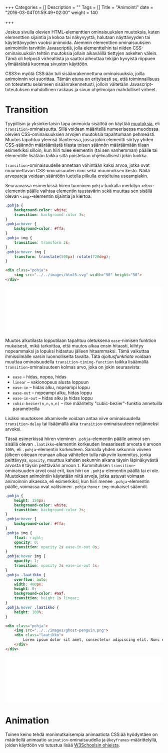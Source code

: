 +++
Categories = []
Description = ""
Tags = []
Title = "Animointi"
date = "2016-03-04T01:59:49+02:00"
weight = 140

+++

Joskus sivulla olevien HTML-elementtien ominaisuuksien muutoksia, kuten
elementtien sijaintia ja kokoa tai näkyvyyttä, halutaan
näyttävyyden tai käytettävyyden vuoksi animoida.
Aiemmin elementtien ominaisuuksien animointiin tarvittiin
Javascriptiä, jolla elementteihin tai niiden CSS-ominaisuuksiin
tehtiin muutoksia jollain aikavälillä tiettyjen askelten välein.
Tämä oli helposti virhealtista ja saattoi aiheuttaa tekijän
kyvyistä riippuen ylimääräistä kuormaa sivuston käyttöön.

CSS3:n myötä CSS:ään tuli sisäänrakennettuna ominaisuuksia,
joilla animoinnin voi suorittaa. Tämän etuna on erityisesti
se, että toiminnallisuus on toteutettu selaimeen sisäänrakennetusti,
jolloin vältetään Javascript-toteutuksen mahdollinen raskaus ja
sivun ohjelmoijan mahdolliset virheet.

Transition
==========
Tyypillisin ja yksinkertaisin tapa animoida sisältöä on käyttää
[muutoksia][Transitions], eli
`transition`-ominaisuutta. Sillä voidaan määritellä numeerisessa
muodossa olevien CSS-ominaisuuksien arvojen muutoksia tapahtumaan
pehmeästi. Muutos tapahtuu yleensä tilanteessa, jossa jokin
elementti siirtyy yhden CSS-säännön määräämästä tilasta toisen
säännön määräämään tilaan esimerkiksi silloin, kun hiiri tulee
elementin (tai sen vanhemman) päälle tai elementille lisätään taikka
siltä poistetaan ohjelmallisesti jokin luokka.

`transition`-ominaisuudelle annetaan vähintään kaksi arvoa, jotka ovat
muunnettavan CSS-ominaisuuden nimi sekä muunnoksen kesto. Näitä arvopareja
voidaan sääntöön luetella pilkulla eroteltuina useampiakin.

Seuraavassa esimerkissä hiiren tuominen `pohja`-luokalla merkityn
`<div>`-elementin päälle vaihtaa elementin taustavärin sekä muuttaa
sen sisällä olevan `<img>`-elementin sijaintia ja kiertoa.

```css
.pohja {
    background-color: white;
    transition: background-color 3s;
}
.pohja:hover {
    background-color: #ffa;
}
.pohja img {
    transition: transform 2s;
}
.pohja:hover img {
    transform: translate(500px) rotate(720deg);
}
```
```html
<div class="pohja">
    <img src="../../images/html5.svg" width="50" height="50">
</div>
```
<div class="html-example">
<style type="text/css" scoped>
.pohja {
    background-color: white;
    transition: background-color 3s;
}
.pohja:hover {
    background-color: #ffa;
}
.pohja img {
    width: 50px;
    transition: transform 2s, width 2s;
}
.pohja:hover img {
    width: 100px;
    transform: translate(500px) rotate(720deg);
}
</style>
<div class="pohja">
    <img src="../../images/html5.svg">
</div>
</div>

Muutos alkutilasta lopputilaan tapahtuu oletuksena `ease`-nimisen funktion
mukaisesti, mikä tarkoittaa, että muutos alkaa ensin hitaasti, kiihtyy nopeammaksi
ja lopuksi hidastuu jälleen hitaammaksi. Tämä vaikuttaa ihmissilmälle varsin
luonnolliselta tavalta. Tätä *ajoitusfunktiota* voidaan muuttaa ominaisuudella
`transition-timing-function` taikka lisäämällä `transition`-ominaisuuteen
kolmas arvo, joka on jokin seuraavista:

- `ease` – hidas, nopea, hidas
- `linear` – vakionopeus alusta loppuun
- `ease-in` – hidas alku, nopeampi loppu
- `ease-out` – nopeampi alku, hidas loppu
- `ease-in-out` – hidas alku ja hidas loppu
- `cubic-bezier(n,n,n,n)` –  itse määritelty "cubic-bezier"-funktio annetuilla parametreilla

Lisäksi muutoksen alkamiselle voidaan antaa viive ominaisuudella `transition-delay` tai
lisäämällä aika `transition`-ominaisuuteen neljänneksi arvoksi.

Tässä esimerkissä hiiren vieminen `.pohja`-elementin päälle animoi sen sisällä
olevan `.laatikko`-elementin korkeuden lineaarisesti arvosta `0` arvoon `100%`, eli
`.pohja`-elementin korkeuteen. Samalla yhden sekunnin viiveen jälkeen oikeaan reunaan
alkaa vähitellen tulla näkyviin kummitus, jonka peittävyys, `opacity`, muuttuu
kahden sekunnin aikana täysin läpinäkyvästä arvosta `0` täysin peittävään arvoon `1`.
Kummituksen `transition`-ominaisuuden arvot ovat erit, kun hiiri on `.pohja`-elementin
päällä tai ei ole. Muutoksen animointiin käytetään niitä arvoja, jotka astuvat voimaan
animoinnin alkaessa, eli esimerkiksi, kun hiiri menee `.pohja`-elementin päälle,
voimassa ovat valitsimen `.pohja:hover img`-mukaiset säännöt.

```css
.pohja {
    height: 150px;
    background-color: white;
    transition: background-color 3s;
}
.pohja:hover {
    background-color: #ffa;
}
.pohja img {
    float: right;
    opacity: 0;
    transition: opacity 2s ease-in-out 0s;
}
.pohja:hover img {
    opacity: 1;
    transition: opacity 2s ease-in-out 1s;
}
.pohja .laatikko {
    overflow: auto;
    width: 400px;
    height: 0;
    background-color: #aaf;
    transition: height 1s linear;
}
.pohja:hover .laatikko {
    height: 100%;
}
```
```html
<div class="pohja">
    <img src="../../images/ghost-penguin.png">
    <div class="laatikko">
        Lorem ipsum dolor sit amet, consectetur adipiscing elit. Nunc elementum, tortor id interdum venenatis, turpis est malesuada nulla, in mattis ante tellus in turpis. Sed scelerisque facilisis odio, eu maximus urna lobortis a. Suspendisse id tortor a augue commodo tempor eu vitae ipsum. Vestibulum hendrerit purus nec risus gravida iaculis. Quisque in eros vel velit ornare semper at eget ipsum. Nulla vulputate orci a arcu tempor, eu tincidunt est egestas. Sed lacus odio, blandit et massa at, convallis ullamcorper arcu. Fusce finibus augue eget semper imperdiet. Ut metus ipsum, porta sed ipsum id, sagittis mattis ante. Nulla varius, dui vel consequat iaculis, tellus ex tristique ante, molestie euismod arcu felis vel dolor. Duis purus massa, porta sollicitudin hendrerit a, sagittis at arcu. Etiam leo odio, bibendum eu sapien in, ullamcorper congue sapien. Aliquam enim nibh, faucibus sit amet posuere vitae, aliquam vitae massa. Sed id urna ac sem finibus sollicitudin eu a justo. 
    </div>
</div>
```
<div class="html-example">
<style type="text/css" scoped>
.pohja {
    height: 150px;
    background-color: white;
    transition: background-color 3s;
}
.pohja:hover {
    background-color: #ffa;
}
.pohja img {
    float: right;
    opacity: 0;
    transition: opacity 2s ease-in-out 0s;
}
.pohja:hover img {
    opacity: 1;
    transition: opacity 2s ease-in-out 1s;
}
.pohja .laatikko {
    overflow: auto;
    width: 400px;
    height: 0;
    background-color: #aaf;
    transition: height 1s linear;
}
.pohja:hover .laatikko {
    height: 100%;
}
</style>
<div class="pohja">
    <img src="../../images/ghost-penguin.png">
    <div class="laatikko">
        Lorem ipsum dolor sit amet, consectetur adipiscing elit. Nunc elementum, tortor id interdum venenatis, turpis est malesuada nulla, in mattis ante tellus in turpis. Sed scelerisque facilisis odio, eu maximus urna lobortis a. Suspendisse id tortor a augue commodo tempor eu vitae ipsum. Vestibulum hendrerit purus nec risus gravida iaculis. Quisque in eros vel velit ornare semper at eget ipsum. Nulla vulputate orci a arcu tempor, eu tincidunt est egestas. Sed lacus odio, blandit et massa at, convallis ullamcorper arcu. Fusce finibus augue eget semper imperdiet. Ut metus ipsum, porta sed ipsum id, sagittis mattis ante. Nulla varius, dui vel consequat iaculis, tellus ex tristique ante, molestie euismod arcu felis vel dolor. Duis purus massa, porta sollicitudin hendrerit a, sagittis at arcu. Etiam leo odio, bibendum eu sapien in, ullamcorper congue sapien. Aliquam enim nibh, faucibus sit amet posuere vitae, aliquam vitae massa. Sed id urna ac sem finibus sollicitudin eu a justo. 
    </div>
</div>
</div>

Animation
=========
Toinen keino tehdä monimutkaisempia animaatiota CSS:ää hyödyntäen on määritellä animaatio
`animation`-ominaisuudella ja `@keyframes`-määrittelyllä, joiden käyttöön voi tutustua
lisää [W3Schoolsin ohjeista][Animations].

[Transitions]: http://www.w3schools.com/css/css3_transitions.asp "W3Schools:Transition"
[Animations]: http://www.w3schools.com/css/css3_animations.asp "W3Schools:Animation"